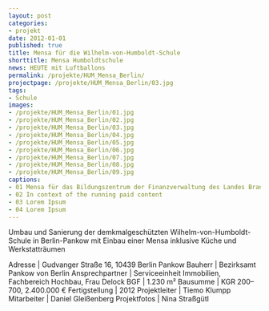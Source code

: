 ```yaml
---
layout: post
categories:
- projekt
date: 2012-01-01
published: true
title: Mensa für die Wilhelm-von-Humboldt-Schule
shorttitle: Mensa Humboldtschule
news: HEUTE mit Luftballons
permalink: /projekte/HUM_Mensa_Berlin/
projectpage: /projekte/HUM_Mensa_Berlin/03.jpg
tags: 
- Schule
images:
- /projekte/HUM_Mensa_Berlin/01.jpg
- /projekte/HUM_Mensa_Berlin/02.jpg
- /projekte/HUM_Mensa_Berlin/03.jpg
- /projekte/HUM_Mensa_Berlin/04.jpg
- /projekte/HUM_Mensa_Berlin/05.jpg
- /projekte/HUM_Mensa_Berlin/06.jpg
- /projekte/HUM_Mensa_Berlin/07.jpg
- /projekte/HUM_Mensa_Berlin/08.jpg
- /projekte/HUM_Mensa_Berlin/09.jpg
captions:
- 01 Mensa für das Bildungszentrum der Finanzverwaltung des Landes Brandenburg
- 02 In context of the running paid content
- 03 Lorem Ipsum
- 04 Lorem Ipsum
---
```

Umbau und Sanierung der demkmalgeschützten Wilhelm-von-Humboldt-Schule in Berlin-Pankow mit Einbau einer Mensa inklusive Küche und Werkstatträumen

Adresse			|	Gudvanger Straße 16, 10439 Berlin Pankow
Bauherr			|	Bezirksamt Pankow von Berlin
Ansprechpartner	|	Serviceeinheit Immobilien, Fachbereich Hochbau, Frau Delock
BGF				|	1.230 m²
Bausumme		|	KGR 200–700, 2.400.000 €
Fertigstellung	|	2012
Projektleiter	|	Tiemo Klumpp
Mitarbeiter		|	Daniel Gleißenberg
Projektfotos	|	Nina Straßgütl
